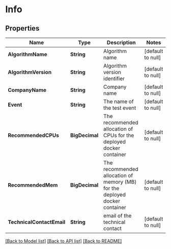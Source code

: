 # Info
## Properties

| Name | Type | Description | Notes |
|------------ | ------------- | ------------- | -------------|
| **AlgorithmName** | **String** | Algorithm name | [default to null] |
| **AlgorithmVersion** | **String** | Algorithm version identifier | [default to null] |
| **CompanyName** | **String** | Company name | [default to null] |
| **Event** | **String** | The name of the test event | [default to null] |
| **RecommendedCPUs** | **BigDecimal** | The recommended allocation of CPUs for the deployed docker container | [default to null] |
| **RecommendedMem** | **BigDecimal** | The recommended allocation of memory (MB) for the deployed docker container | [default to null] |
| **TechnicalContactEmail** | **String** | email of the technical contact | [default to null] |

[[Back to Model list]](../README.md#documentation-for-models) [[Back to API list]](../README.md#documentation-for-api-endpoints) [[Back to README]](../README.md)

